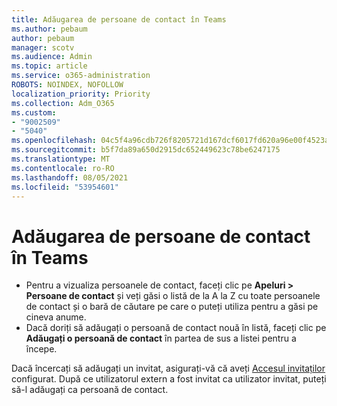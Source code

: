 ```yaml
---
title: Adăugarea de persoane de contact în Teams
ms.author: pebaum
author: pebaum
manager: scotv
ms.audience: Admin
ms.topic: article
ms.service: o365-administration
ROBOTS: NOINDEX, NOFOLLOW
localization_priority: Priority
ms.collection: Adm_O365
ms.custom:
- "9002509"
- "5040"
ms.openlocfilehash: 04c5f4a96cdb726f8205721d167dcf6017fd620a96e00f4523a70872ce56f6ad
ms.sourcegitcommit: b5f7da89a650d2915dc652449623c78be6247175
ms.translationtype: MT
ms.contentlocale: ro-RO
ms.lasthandoff: 08/05/2021
ms.locfileid: "53954601"
---
```

# <a name="add-contacts-in-teams"></a>Adăugarea de persoane de contact în Teams

- Pentru a vizualiza persoanele de contact, faceți clic pe **Apeluri > Persoane de contact** și veți găsi o listă de la A la Z cu toate persoanele de contact și o bară de căutare pe care o puteți utiliza pentru a găsi pe cineva anume. 
- Dacă doriți să adăugați o persoană de contact nouă în listă, faceți clic pe **Adăugați o persoană de contact** în partea de sus a listei pentru a începe.

Dacă încercați să adăugați un invitat, asigurați-vă că aveți [Accesul invitaților](https://docs.microsoft.com/microsoftteams/set-up-guests) configurat. După ce utilizatorul extern a fost invitat ca utilizator invitat, puteți să-l adăugați ca persoană de contact.

